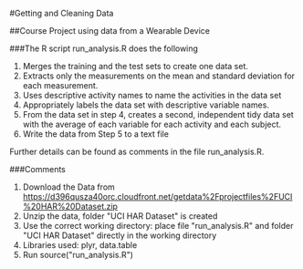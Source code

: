 #Getting and Cleaning Data

##Course Project using data from a Wearable Device

###The R script run_analysis.R does the following
1. Merges the training and the test sets to create one data set.
2. Extracts only the measurements on the mean and standard deviation for each measurement. 
3. Uses descriptive activity names to name the activities in the data set
4. Appropriately labels the data set with descriptive variable names. 
5. From the data set in step 4, creates a second, independent tidy data set with the average of each variable for each activity and each subject.
6. Write the data from Step 5 to a text file 

Further details can be found as comments in the file run_analysis.R.


###Comments
1. Download the Data from https://d396qusza40orc.cloudfront.net/getdata%2Fprojectfiles%2FUCI%20HAR%20Dataset.zip 
2. Unzip the data, folder "UCI HAR Dataset" is created
3. Use the correct working directory: place file "run_analysis.R" and folder "UCI HAR Dataset" directly in the working directory
4. Libraries used: plyr, data.table
5. Run source("run_analysis.R")


